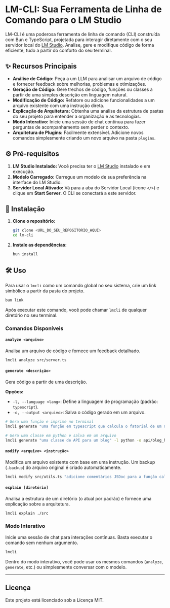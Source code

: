 
# LM-CLI: Sua Ferramenta de Linha de Comando para o LM Studio

LM-CLI é uma poderosa ferramenta de linha de comando (CLI) construída com Bun e TypeScript, projetada para interagir diretamente com o seu servidor local do [LM Studio](https://lmstudio.ai/). Analise, gere e modifique código de forma eficiente, tudo a partir do conforto do seu terminal.

## ✨ Recursos Principais

- **Análise de Código:** Peça a um LLM para analisar um arquivo de código e fornecer feedback sobre melhorias, problemas e otimizações.
- **Geração de Código:** Gere trechos de código, funções ou classes a partir de uma simples descrição em linguagem natural.
- **Modificação de Código:** Refatore ou adicione funcionalidades a um arquivo existente com uma instrução direta.
- **Explicação de Arquitetura:** Obtenha uma análise da estrutura de pastas do seu projeto para entender a organização e as tecnologias.
- **Modo Interativo:** Inicie uma sessão de chat contínua para fazer perguntas de acompanhamento sem perder o contexto.
- **Arquitetura de Plugins:** Facilmente extensível. Adicione novos comandos simplesmente criando um novo arquivo na pasta `plugins`.

## ⚙️ Pré-requisitos

1.  **LM Studio Instalado:** Você precisa ter o [LM Studio](https://lmstudio.ai/) instalado e em execução.
2.  **Modelo Carregado:** Carregue um modelo de sua preferência na interface do LM Studio.
3.  **Servidor Local Ativado:** Vá para a aba do Servidor Local (ícone `</>`) e clique em **Start Server**. O CLI se conectará a este servidor.

## 🚀 Instalação

1.  **Clone o repositório:**
    ```bash
    git clone <URL_DO_SEU_REPOSITORIO_AQUI>
    cd lm-cli
    ```

2.  **Instale as dependências:**
    ```bash
    bun install
    ```

## 🛠️ Uso

Para usar o `lmcli` como um comando global no seu sistema, crie um link simbólico a partir da pasta do projeto.

```bash
bun link
```

Após executar este comando, você pode chamar `lmcli` de qualquer diretório no seu terminal.

### Comandos Disponíveis

#### `analyze <arquivo>`

Analisa um arquivo de código e fornece um feedback detalhado.

```bash
lmcli analyze src/server.ts
```

#### `generate <descrição>`

Gera código a partir de uma descrição.

**Opções:**
- `-l, --language <lang>`: Define a linguagem de programação (padrão: `typescript`).
- `-o, --output <arquivo>`: Salva o código gerado em um arquivo.

```bash
# Gera uma função e imprime no terminal
lmcli generate "uma função em typescript que calcula o fatorial de um número"

# Gera uma classe em python e salva em um arquivo
lmcli generate "uma classe de API para um blog" -l python -o api/blog_handler.py
```

#### `modify <arquivo> <instrução>`

Modifica um arquivo existente com base em uma instrução. Um backup (`.backup`) do arquivo original é criado automaticamente.

```bash
lmcli modify src/utils.ts "adicione comentários JSDoc para a função calculateFatorial"
```

#### `explain [diretório]`

Analisa a estrutura de um diretório (o atual por padrão) e fornece uma explicação sobre a arquitetura.

```bash
lmcli explain ./src
```

### Modo Interativo

Inicie uma sessão de chat para interações contínuas. Basta executar o comando sem nenhum argumento.

```bash
lmcli
```

Dentro do modo interativo, você pode usar os mesmos comandos (`analyze`, `generate`, etc.) ou simplesmente conversar com o modelo.

---

## Licença

Este projeto está licenciado sob a Licença MIT.
